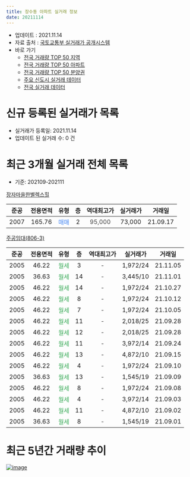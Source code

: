 ```yaml
---
title: 장수동 아파트 실거래 정보
date: 20211114
---
```


* 업데이트 : 2021.11.14
* 자료 출처 : [국토교통부 실거래가 공개시스템](http://rt.molit.go.kr)
* 바로 가기
    * [전국 거래량 TOP 50 지역](https://apt-info.github.io/apt-trade-info/tr)
    * [전국 거래량 TOP 50 아파트](https://apt-info.github.io/apt-trade-info/ta)
    * [전국 거래량 TOP 50 분양권](https://apt-info.github.io/apt-trade-info/tb)
    * [주요 신도시 실거래 데이터](https://apt-info.github.io/apt-trade-info/newtown)
    * [전국 실거래 데이터](https://apt-info.github.io/apt-trade-info/all)



<script async src="https://pagead2.googlesyndication.com/pagead/js/adsbygoogle.js"></script>
<!-- 기본광고 -->
<ins class="adsbygoogle"
     style="display:block"
     data-ad-client="ca-pub-1142216861245946"
     data-ad-slot="4805727019"
     data-ad-format="auto"
     data-full-width-responsive="true"></ins>
<script>
     (adsbygoogle = window.adsbygoogle || []).push({});
</script>


# 신규 등록된 실거래가 목록

* 실거래가 등록일: 2021.11.14
* 업데이트 된 실거래 수: 0 건




<script async src="https://pagead2.googlesyndication.com/pagead/js/adsbygoogle.js"></script>
<!-- 기본광고 -->
<ins class="adsbygoogle"
     style="display:block"
     data-ad-client="ca-pub-1142216861245946"
     data-ad-slot="4805727019"
     data-ad-format="auto"
     data-full-width-responsive="true"></ins>
<script>
     (adsbygoogle = window.adsbygoogle || []).push({});
</script>


# 최근 3개월 실거래 전체 목록
* 기준: 202109-202111


[장자마을한별렉스힐](https://search.naver.com/search.naver?query=%EC%9E%A5%EC%9E%90%EB%A7%88%EC%9D%84%ED%95%9C%EB%B3%84%EB%A0%89%EC%8A%A4%ED%9E%90)

|준공|전용면적|유형|층|역대최고가|실거래가|거래일|
|:---:|:---:|:---:|:---:|:---:|:---:|:---:|
|2007|165.76|<span style="color:#4285F3">매매</span>|2|<span style="color:#444444">95,000</span>|73,000|21.09.17|

[주공임대(806-3)](https://search.naver.com/search.naver?query=%EC%A3%BC%EA%B3%B5%EC%9E%84%EB%8C%80%28806-3%29)

|준공|전용면적|유형|층|역대최고가|실거래가|거래일|
|:---:|:---:|:---:|:---:|:---:|:---:|:---:|
|2005|46.22|<span style="color:#34A853">월세</span>|3|<span style="color:#444444">-</span>|1,972/24|21.11.05|
|2005|36.63|<span style="color:#34A853">월세</span>|14|<span style="color:#444444">-</span>|3,445/10|21.11.01|
|2005|46.22|<span style="color:#34A853">월세</span>|14|<span style="color:#444444">-</span>|1,972/24|21.10.27|
|2005|46.22|<span style="color:#34A853">월세</span>|8|<span style="color:#444444">-</span>|1,972/24|21.10.12|
|2005|46.22|<span style="color:#34A853">월세</span>|7|<span style="color:#444444">-</span>|1,972/24|21.10.05|
|2005|46.22|<span style="color:#34A853">월세</span>|11|<span style="color:#444444">-</span>|2,018/25|21.09.28|
|2005|46.22|<span style="color:#34A853">월세</span>|12|<span style="color:#444444">-</span>|2,018/25|21.09.28|
|2005|46.22|<span style="color:#34A853">월세</span>|11|<span style="color:#444444">-</span>|3,972/14|21.09.24|
|2005|46.22|<span style="color:#34A853">월세</span>|13|<span style="color:#444444">-</span>|4,872/10|21.09.15|
|2005|46.22|<span style="color:#34A853">월세</span>|4|<span style="color:#444444">-</span>|1,972/24|21.09.10|
|2005|36.63|<span style="color:#34A853">월세</span>|13|<span style="color:#444444">-</span>|1,545/19|21.09.09|
|2005|46.22|<span style="color:#34A853">월세</span>|8|<span style="color:#444444">-</span>|1,972/24|21.09.08|
|2005|46.22|<span style="color:#34A853">월세</span>|4|<span style="color:#444444">-</span>|3,972/14|21.09.03|
|2005|46.22|<span style="color:#34A853">월세</span>|11|<span style="color:#444444">-</span>|4,872/10|21.09.02|
|2005|36.63|<span style="color:#34A853">월세</span>|8|<span style="color:#444444">-</span>|1,545/19|21.09.01|



<script async src="https://pagead2.googlesyndication.com/pagead/js/adsbygoogle.js"></script>
<!-- 기본광고 -->
<ins class="adsbygoogle"
     style="display:block"
     data-ad-client="ca-pub-1142216861245946"
     data-ad-slot="4805727019"
     data-ad-format="auto"
     data-full-width-responsive="true"></ins>
<script>
     (adsbygoogle = window.adsbygoogle || []).push({});
</script>


# 최근 5년간 거래량 추이


<div style="width:100%;">
    <canvas id="deal_progress" height="200"></canvas>
</div>

<script>
new Chart(document.getElementById("deal_progress"), {
    type: 'line',
    data: {
        labels: ['16.01','16.02','16.03','16.04','16.05','16.06','16.07','16.09','16.10','16.11','16.12','17.01','17.02','17.03','17.04','17.05','17.06','17.07','17.08','17.09','17.10','17.11','17.12','18.01','18.02','18.03','18.04','18.05','18.06','18.07','18.08','18.09','18.10','18.11','18.12','19.01','19.02','19.03','19.04','19.05','19.06','19.07','19.08','19.09','19.10','19.11','19.12','20.01','20.02','20.03','20.04','20.05','20.06','20.07','20.08','20.09','20.10','20.11','20.12','21.01','21.02','21.03','21.04','21.05','21.06','21.07','21.08','21.09','21.10','21.11'],
        datasets: [{
            label: '매매/분양권',
            data: [0,0,0,1,2,0,1,0,0,0,0,0,1,1,0,0,1,2,0,0,1,0,1,1,0,0,0,0,0,1,1,0,0,0,0,0,1,0,0,0,2,0,2,0,1,0,0,0,0,0,0,0,2,0,0,0,0,0,1,0,0,0,1,0,1,0,0,1,0,0],
            borderColor: "rgba(66, 133, 243, 1)",
            backgroundColor: "rgba(66, 133, 243, 0.05)",
            borderWidth: 1,
            pointRadius: 0,
            fill: false,
            lineTension: 0
        },{
            label: '전/월세',
            data: [4,1,1,2,2,6,5,2,4,1,1,4,0,1,1,3,3,2,6,10,2,2,4,6,3,4,3,2,4,3,1,4,4,1,6,1,4,2,1,2,3,1,8,6,2,2,8,5,1,5,5,5,5,2,3,3,9,5,9,5,3,6,1,4,6,3,13,10,3,2],
            borderColor: "rgba(255, 90, 0, 1)",
            backgroundColor: "rgba(255, 90, 0, 0.05)",
            borderWidth: 1,
            pointRadius: 0,
            fill: false,
            lineTension: 0
        },{
            label: '합계',
            data: [4,1,1,3,4,6,6,2,4,1,1,4,1,2,1,3,4,4,6,10,3,2,5,7,3,4,3,2,4,4,2,4,4,1,6,1,5,2,1,2,5,1,10,6,3,2,8,5,1,5,5,5,7,2,3,3,9,5,10,5,3,6,2,4,7,3,13,11,3,2],
            borderColor: "rgba(0, 0, 0, 1)",
            backgroundColor: "rgba(0, 0, 0, 0.03)",
            borderWidth: 0.1,
            pointRadius: 0,
            fill: true,
            lineTension: 0
        }
        ]
    },
    options: {
        responsive: true,
        title: {
            display: false
        },
        tooltips: {
            mode: 'index',
            intersect: false
        },
        hover: {
            mode: 'nearest',
            intersect: true
        },
        scales: {
            xAxes: [{
                display: true,
                scaleLabel: {
                    display: true,
                    labelString: '년/월'
                }
            }],
            yAxes: [{
                display: true,
                ticks: {
                    suggestedMin: 0,
                },
                scaleLabel: {
                    display: true,
                    labelString: '실거래 수'
                }
            }]
        }
    }
});

</script>


[![image](https://apt-info.github.io/images/2020-01-03-apt-trade-info/1024x500.png)](https://play.google.com/store/apps/details?id=com.aptinfo.apttradeinfo)

